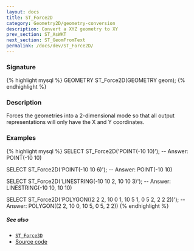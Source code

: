 ```yaml
---
layout: docs
title: ST_Force2D
category: Geometry2D/geometry-conversion
description: Convert a XYZ geometry to XY
prev_section: ST_AsWKT
next_section: ST_GeomFromText
permalink: /docs/dev/ST_Force2D/
---
```


### Signature

{% highlight mysql %}
GEOMETRY ST_Force2D(GEOMETRY geom);
{% endhighlight %}

### Description
Forces the geometries into a 2-dimensional mode so that all output representations will only have the X and Y coordinates.

### Examples

{% highlight mysql %}
SELECT ST_Force2D('POINT(-10 10)');
-- Answer: POINT(-10 10)

SELECT ST_Force2D('POINT(-10 10 6)');
-- Answer: POINT(-10 10)

SELECT ST_Force2D('LINESTRING(-10 10 2, 10 10 3)');
-- Answer: LINESTRING(-10 10, 10 10)

SELECT ST_Force2D('POLYGON((2 2 2, 10 0 1, 10 5 1, 0 5 2, 2 2 2))');
-- Answer: POLYGON((2 2, 10 0, 10 5, 0 5, 2 2))
{% endhighlight %}

##### See also

* [`ST_Force3D`](../ST_Force3D)
* <a href="https://github.com/irstv/H2GIS/blob/51910b27b5dc2b3b4353bb43a683f8649628ea8d/h2spatial-ext/src/main/java/org/h2gis/h2spatialext/function/spatial/convert/ST_Force2D.java" target="_blank">Source code</a>

